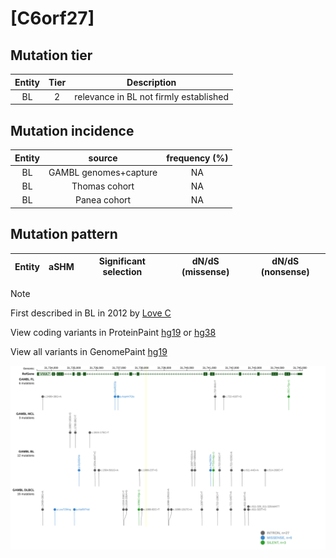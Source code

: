 # [C6orf27]

## Mutation tier

|Entity|Tier|Description                           |
|:------:|:----:|--------------------------------------|
|BL    |2   |relevance in BL not firmly established|
## Mutation incidence

|Entity|source               |frequency (%)|
|:------:|:---------------------:|:-------------:|
|BL    |GAMBL genomes+capture|NA           |
|BL    |Thomas cohort        |NA           |
|BL    |Panea cohort         |NA           |

## Mutation pattern

|Entity|aSHM|Significant selection|dN/dS (missense)|dN/dS (nonsense)|
|:------:|:----:|:---------------------:|:----------------:|:----------------:|


> [!NOTE]
> First described in BL in 2012 by [Love C](https://pubmed.ncbi.nlm.nih.gov/23143597)

View coding variants in ProteinPaint [hg19](https://www.bcgsc.ca/downloads/morinlab/GAMBL/test/genes/C6orf27_protein.html)  or [hg38](https://www.bcgsc.ca/downloads/morinlab/GAMBL/test/genes/C6orf27_protein_hg38.html)

View all variants in GenomePaint [hg19](https://www.bcgsc.ca/downloads/morinlab/GAMBL/test/genes/C6orf27.html)

![image](images/proteinpaint/C6orf27.svg)
